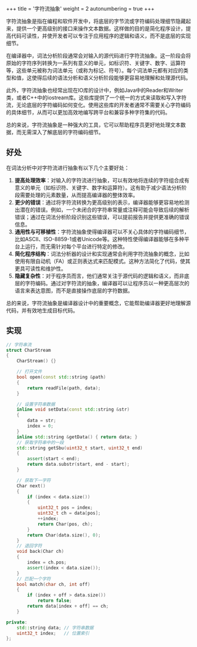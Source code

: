 +++
title = '字符流抽象'
weight = 2
autonumbering = true
+++

字符流抽象是指在编程和软件开发中，将底层的字节流或字符编码处理细节隐藏起来，提供一个更高级别的接口来操作文本数据。这样做的目的是简化程序设计，提高代码可读性，并使开发者可以专注于应用程序的逻辑和语义，而不是底层的实现细节。

在编译器中，词法分析阶段通常会对输入的源代码进行字符流抽象。这一阶段会将原始的字符序列转换为一系列有意义的单元，如标识符、关键字、数字、运算符等，这些单元被称为词法单元（或称为标记、符号）。每个词法单元都有对应的类型和值，这使得后续的语法分析和语义分析阶段能够更容易地理解和处理源代码。

此外，字符流抽象也经常出现在IO库的设计中，例如Java中的Reader和Writer类，或者C++中的iostream库。这些库提供了一个统一的方式来读取和写入字符流，无论底层的字符编码如何变化。使用这些库的开发者通常不需要关心字符编码的具体细节，从而可以更加高效地编写跨平台和兼容多种字符集的代码。

总的来说，字符流抽象是一种强大的工具，它可以帮助程序员更好地处理文本数据，而无需深入了解底层的字符编码细节。

## 好处
在词法分析中对字符流进行抽象有以下几个主要好处：
<ol>
    <li><b>提高处理效率</b>：对输入的字符流进行抽象，可以有效地将连续的字符组合成有意义的单元（如标识符、关键字、数字和运算符）。这有助于减少语法分析阶段需要处理的元素数量，从而提高编译器的整体效率。</li>
    <li><b>更少的错误</b>：通过将字符流转换为更高级别的表示，编译器能够更容易地检测出潜在的错误。例如，一个未闭合的字符串常量或注释可能会导致后续的解析错误；通过在词法分析阶段识别这些错误，可以提前报告并提供更准确的错误信息。</li>
    <li><b>通用性与可移植性</b>：字符流抽象使得编译器可以不关心具体的字符编码细节，比如ASCII、ISO-8859-1或者Unicode等。这种特性使得编译器能够在多种平台上运行，而无需针对每个平台进行特定的修改。</li>
    <li><b>简化程序结构</b>：词法分析器的设计和实现通常会利用字符流抽象的概念，比如使用有限自动机（FA）或正则表达式来匹配模式。这种方法简化了代码，使其更具可读性和维护性。</li>
    <li><b>隐藏复杂性</b>：对于程序员而言，他们通常关注于源代码的逻辑和语义，而非底层的字符编码。通过对字符流的抽象，编译器可以让程序员以一种更高层次的语言来表达意图，而不是直接操作底层的字符数据。</li>
</ol>
总的来说，字符流抽象是编译器设计中的重要概念，它能帮助编译器更好地理解源代码，并有效地生成目标代码。

## 实现

```c++
// 字符串流
struct CharStream
{
    CharStream() {}

    // 打开文件
    bool open(const std::string &path)
    {
        return readFile(path, data);
    }

    // 设置字符串数据
    inline void setData(const std::string &str)
    {
        data = str;
        index = 0;
    }
    inline std::string &getData() { return data; }
    // 获取字符串中的一段
    std::string getSbu(uint32_t start, uint32_t end)
    {
        assert(start < end);
        return data.substr(start, end - start);
    }

    // 获取下一字符
    Char next()
    {
        if (index < data.size())
        {
            uint32_t pos = index;
            uint32_t ch = data[pos];
            ++index;
            return Char(pos, ch);
        }
        return Char(data.size(), 0);
    }
    // 退回字符
    void back(Char ch)
    {
        index = ch.pos;
        assert(index < data.size());
    }
    // 匹配一个字符
    bool match(char ch, int off)
    {
        if (index + off > data.size())
            return false;
        return data[index + off] == ch;
    }

private:
    std::string data; // 字符串数据
    uint32_t index;   // 位置索引
};
```
